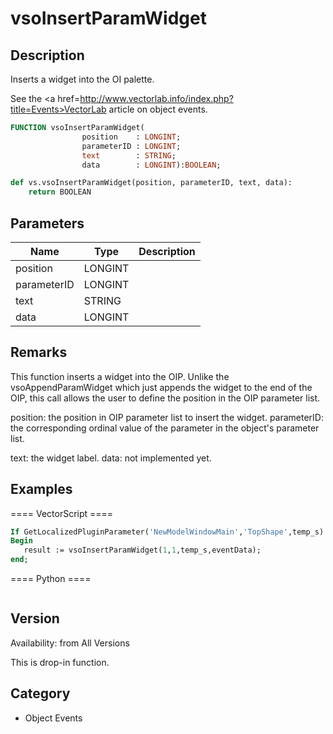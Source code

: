 # vsoInsertParamWidget

## Description
Inserts a widget into the OI palette.

See the <a href=http://www.vectorlab.info/index.php?title=Events>VectorLab article</a> on object events.

```pascal
FUNCTION vsoInsertParamWidget(
				position    : LONGINT;
				parameterID : LONGINT;
				text        : STRING;
				data        : LONGINT):BOOLEAN;
```

```python
def vs.vsoInsertParamWidget(position, parameterID, text, data):
    return BOOLEAN
```

## Parameters
|Name|Type|Description|
|---|---|---|
|position|LONGINT|   |
|parameterID|LONGINT|   |
|text|STRING|   |
|data|LONGINT|   |

## Remarks
This function inserts a widget into the OIP. Unlike the vsoAppendParamWidget which just appends the widget to the end of the OIP, this call allows the user to define the position in the OIP parameter list.

position: the position in OIP parameter list to insert the widget.
parameterID: the corresponding ordinal value of the parameter in the object's parameter list.

text:  the widget label.
data:  not implemented yet.

## Examples
==== VectorScript ====
```pascal
If GetLocalizedPluginParameter('NewModelWindowMain','TopShape',temp_s) then
Begin
   result := vsoInsertParamWidget(1,1,temp_s,eventData);
end;
```
==== Python ====
```python

```

## Version
Availability: from All Versions

This is drop-in function.

## Category
* Object Events

